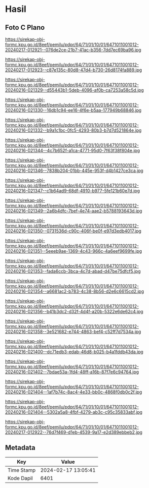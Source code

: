 # Hasil

## Foto C Plano

https://sirekap-obj-formc.kpu.go.id/8eef/pemilu/pdpr/64/71/01/10/01/6471011001012-20240217-012921--076de2ce-21b7-41ac-b356-7dd7ec69ba96.jpg

https://sirekap-obj-formc.kpu.go.id/8eef/pemilu/pdpr/64/71/01/10/01/6471011001012-20240217-012923--c87e135c-80d8-47d4-b730-26d8174fa889.jpg

https://sirekap-obj-formc.kpu.go.id/8eef/pemilu/pdpr/64/71/01/10/01/6471011001012-20240216-021329--d55443b1-5deb-4096-af0b-ca7253a58c5d.jpg

https://sirekap-obj-formc.kpu.go.id/8eef/pemilu/pdpr/64/71/01/10/01/6471011001012-20240216-021330--16db1c94-ee16-4f6e-b5aa-177949b68846.jpg

https://sirekap-obj-formc.kpu.go.id/8eef/pemilu/pdpr/64/71/01/10/01/6471011001012-20240216-021332--b9a1c1bc-0fc5-4293-80b3-b7d7d521864e.jpg

https://sirekap-obj-formc.kpu.go.id/8eef/pemilu/pdpr/64/71/01/10/01/6471011001012-20240216-021344--4c7b652f-a1ca-4771-95d0-7f63f38f804e.jpg

https://sirekap-obj-formc.kpu.go.id/8eef/pemilu/pdpr/64/71/01/10/01/6471011001012-20240216-021346--7838b204-01bb-445e-953f-d4b1427ce3ca.jpg

https://sirekap-obj-formc.kpu.go.id/8eef/pemilu/pdpr/64/71/01/10/01/6471011001012-20240216-021347--c1b64ad9-68df-4910-b977-5fe121b60e7d.jpg

https://sirekap-obj-formc.kpu.go.id/8eef/pemilu/pdpr/64/71/01/10/01/6471011001012-20240216-021349--2a6b4dfc-7bef-4e74-aae2-b5788193643d.jpg

https://sirekap-obj-formc.kpu.go.id/8eef/pemilu/pdpr/64/71/01/10/01/6471011001012-20240216-021350--0731536d-c90c-406f-be0f-e97d3edb4017.jpg

https://sirekap-obj-formc.kpu.go.id/8eef/pemilu/pdpr/64/71/01/10/01/6471011001012-20240216-021351--5eeeb9ae-1369-4c43-966c-4a6eef9699fe.jpg

https://sirekap-obj-formc.kpu.go.id/8eef/pemilu/pdpr/64/71/01/10/01/6471011001012-20240216-021353--fada6ccb-3bca-4c7d-abad-d47be75dfcf5.jpg

https://sirekap-obj-formc.kpu.go.id/8eef/pemilu/pdpr/64/71/01/10/01/6471011001012-20240216-021354--a6681ac2-b783-4c38-8b56-d2e6c6615cd2.jpg

https://sirekap-obj-formc.kpu.go.id/8eef/pemilu/pdpr/64/71/01/10/01/6471011001012-20240216-021356--b41b3dc2-d32f-4d4f-a20b-5322e6de62c4.jpg

https://sirekap-obj-formc.kpu.go.id/8eef/pemilu/pdpr/64/71/01/10/01/6471011001012-20240216-021358--3e521682-e744-4863-bef4-c52ff7d7534a.jpg

https://sirekap-obj-formc.kpu.go.id/8eef/pemilu/pdpr/64/71/01/10/01/6471011001012-20240216-021400--dc71edb3-edab-46d8-b025-b4a1fddb43da.jpg

https://sirekap-obj-formc.kpu.go.id/8eef/pemilu/pdpr/64/71/01/10/01/6471011001012-20240216-021402--7bdae53a-1fd4-48ff-a16b-87f7e6c94764.jpg

https://sirekap-obj-formc.kpu.go.id/8eef/pemilu/pdpr/64/71/01/10/01/6471011001012-20240216-021404--1af7b74c-8ac4-4e33-bb0c-4868f0db0c2f.jpg

https://sirekap-obj-formc.kpu.go.id/8eef/pemilu/pdpr/64/71/01/10/01/6471011001012-20240216-021404--5302a5a8-4fbf-4279-ab3c-c95c35833abf.jpg

https://sirekap-obj-formc.kpu.go.id/8eef/pemilu/pdpr/64/71/01/10/01/6471011001012-20240217-012922--76d7f469-d1eb-4539-9a17-e2d389ebbeb2.jpg


## Metadata

| Key        | Value               |
| ---------- | ------------------- |
| Time Stamp | 2024-02-17 13:05:41 |
| Kode Dapil | 6401                |



